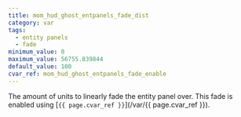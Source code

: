 ```yaml
---
title: mom_hud_ghost_entpanels_fade_dist
category: var
tags:
  - entity panels
  - fade
minimum_value: 0
maximum_value: 56755.839844
default_value: 100
cvar_ref: mom_hud_ghost_entpanels_fade_enable
---
```


The amount of units to linearly fade the entity panel over. This fade is enabled using [`{{ page.cvar_ref }}`](/var/{{ page.cvar_ref }}).

